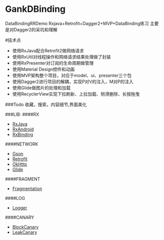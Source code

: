 # GankDBinding
DataBindingRRDemo
Rxjava+Retrofit+Dagger2+MVP+DataBinding练习
主要是对Dagger2的采坑和理解

#技术点
* 使用RxJava配合Retrofit2做网络请求
* 使用RxUtil对线程操作和网络请求结果处理做了封装
* 使用RxPresenter对订阅的生命周期做管理
* 使用Material Design控件和动画
* 使用MVP架构整个项目，对应于model、ui、presenter三个包
* 使用Dagger2进行项目的解耦，实现P对V的注入，M对P的注入
* 使用Glide做图片的处理和加载
* 使用RecyclerView实现下拉刷新、上拉加载、侧滑删除、长按拖曳

###Todo
收藏，搜索，内容细节,界面美化

###LIB:
####RX

* [RxJava](https://github.com/ReactiveX/RxJava)
* [RxAndroid](https://github.com/ReactiveX/RxAndroid)
* [RxBinding](https://github.com/JakeWharton/RxBinding)

####NETWORK

* [Gson](https://github.com/google/gson)
* [Retrofit](https://github.com/square/retrofit)
* [OkHttp](https://github.com/square/okhttp)
* [Glide](https://github.com/bumptech/glide)



####FRAGMENT

* [Fragmentation](https://github.com/YoKeyword/Fragmentation)

####LOG

* [Logger](https://github.com/orhanobut/logger)


####CANARY

* [BlockCanary](https://github.com/markzhai/AndroidPerformanceMonitor)
* [LeakCanary](https://github.com/square/leakcanary)